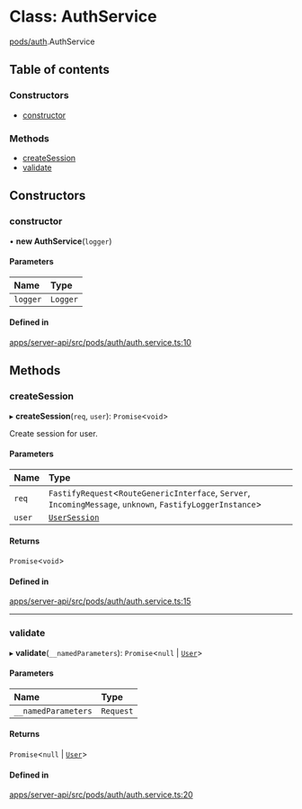 # Class: AuthService

[pods/auth](../modules/pods_auth.md).AuthService

## Table of contents

### Constructors

- [constructor](pods_auth.AuthService.md#constructor)

### Methods

- [createSession](pods_auth.AuthService.md#createsession)
- [validate](pods_auth.AuthService.md#validate)

## Constructors

### <a id="constructor" name="constructor"></a> constructor

• **new AuthService**(`logger`)

#### Parameters

| Name     | Type     |
| :------- | :------- |
| `logger` | `Logger` |

#### Defined in

[apps/server-api/src/pods/auth/auth.service.ts:10](https://github.com/brickdoc/brickdoc/blob/master/apps/server-api/src/pods/auth/auth.service.ts#L10)

## Methods

### <a id="createsession" name="createsession"></a> createSession

▸ **createSession**(`req`, `user`): `Promise`<`void`\>

Create session for user.

#### Parameters

| Name   | Type                                                                                                        |
| :----- | :---------------------------------------------------------------------------------------------------------- |
| `req`  | `FastifyRequest`<`RouteGenericInterface`, `Server`, `IncomingMessage`, `unknown`, `FastifyLoggerInstance`\> |
| `user` | [`UserSession`](../interfaces/pods_auth.UserSession.md)                                                     |

#### Returns

`Promise`<`void`\>

#### Defined in

[apps/server-api/src/pods/auth/auth.service.ts:15](https://github.com/brickdoc/brickdoc/blob/master/apps/server-api/src/pods/auth/auth.service.ts#L15)

---

### <a id="validate" name="validate"></a> validate

▸ **validate**(`__namedParameters`): `Promise`<`null` \| [`User`](pods_users.User.md)\>

#### Parameters

| Name                | Type      |
| :------------------ | :-------- |
| `__namedParameters` | `Request` |

#### Returns

`Promise`<`null` \| [`User`](pods_users.User.md)\>

#### Defined in

[apps/server-api/src/pods/auth/auth.service.ts:20](https://github.com/brickdoc/brickdoc/blob/master/apps/server-api/src/pods/auth/auth.service.ts#L20)

